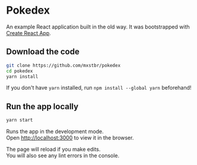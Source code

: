 # Pokedex

An example React application built in the old way. It was bootstrapped with [Create React App](https://github.com/facebook/create-react-app).

## Download the code

```sh
git clone https://github.com/mxstbr/pokedex
cd pokedex
yarn install
```

If you don't have `yarn` installed, run `npm install --global yarn` beforehand!

## Run the app locally

```sh
yarn start
```

Runs the app in the development mode.<br />
Open [http://localhost:3000](http://localhost:3000) to view it in the browser.

The page will reload if you make edits.<br />
You will also see any lint errors in the console.
